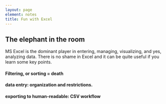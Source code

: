 ```yaml
---
layout: page
element: notes
title: Fun with Excel
---
```


## The elephant in the room
MS Excel is the dominant player in entering, managing, visualizing, 
and yes, analyzing data. There is no shame in Excel and it can 
be quite useful if you learn some key points. 

#### Filtering, or sorting = death

#### data entry: organization and restrictions.

#### exporting to human-readable: CSV workflow